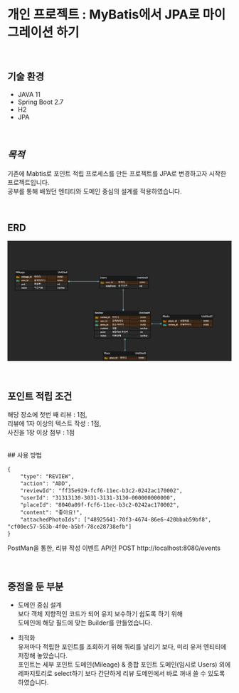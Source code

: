 # 개인 프로젝트 : MyBatis에서 JPA로 마이그레이션 하기

</br>

## **기술 환경**
- JAVA 11
- Spring Boot 2.7
- H2
- JPA

</br>

## *목적*
기존에 Mabtis로 포인트 적립 프로세스를 만든 프로젝트를 JPA로 변경하고자 시작한 프로젝트입니다.</br>
공부를 통해 배웠던 엔티티와 도메인 중심의 설계를 적용하였습니다.


</br>

## ERD
![ERD](./image/JPA2.png)

</br>


## 포인트 적립 조건
해당 장소에 첫번 째 리뷰 :  1점, </br>
리뷰에 1자 이상의 텍스트 작성 :  1점, </br>
사진을 1장 이상 첨부 : 1점

</br>
## 사용 방법

```
{
    "type": "REVIEW",
    "action": "ADD",
    "reviewId": "ff35e929-fcf6-11ec-b3c2-0242ac170002",
    "userId": "31313130-3031-3131-3130-000000000000",
    "placeId": "8040a09f-fcf6-11ec-b3c2-0242ac170002",
    "content": "좋아요!",
    "attachedPhotoIds": ["48925641-70f3-4674-86e6-420bbab59bf8", "cf00ec57-563b-4f0e-b5bf-78ce28738efb"]
}
```

PostMan을 통한, 리뷰 작성 이벤트 API인 POST http://localhost:8080/events

</br>

## 중점을 둔 부분
- 도메인 중심 설계</br>
보다 객체 지향적인 코드가 되어 유지 보수하기 쉽도록 하기 위해 </br>
도메인에 해당 필드에 맞는 Builder를 만들었습니다.

- 최적화</br>
유저마다 적립한 포인트를 조회하기 위해 쿼리를 날리기 보다, 미리 유저 엔티티에 저장해 놓았습니다. </br>
포인트는 세부 포인트 도메인(Mileage) & 종합 포인트 도메인(임시로 Users) 외에 레파지토리로 select하기 보다 간단하게 리뷰 도메인에서 바로 꺼내 쓸 수 있도록 하였습니다.</br>

